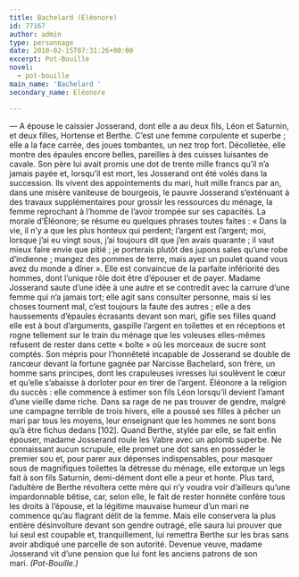 ```yaml
---
title: Bachelard (Eléonore)
id: 77167
author: admin
type: personnage
date: 2010-02-15T07:31:26+00:00
excerpt: Pot-Bouille
novel:
  - pot-bouille
main_name: 'Bachelard '
secondary_name: Eléonore

---
```

— A épouse le caissier Josserand, dont elle a au deux fils, Léon et Saturnin, et deux filles, Hortense et Berthe. C&rsquo;est une femme corpulente et superbe ; elle a la face carrée, des joues tombantes, un nez trop fort. Décolletée, elle montre des épaules encore belles, pareilles à des cuisses luisantes de cavale. Son père lui avait promis une dot de trente mille francs qu&rsquo;il n&rsquo;a jamais payée et, lorsqu&rsquo;il est mort, les Josserand ont été volés dans la succession. Ils vivent des appointements du mari, huit mille francs par an, dans une misère vaniteuse de bourgeois, le pauvre Josserand s&rsquo;exténuant à des travaux supplémentaires pour grossir les ressources du ménage, la femme reprochant à l&rsquo;homme de l&rsquo;avoir trompée sur ses capacités. La morale d&rsquo;Éléonore; se résume eu quelques phrases toutes faites : « Dans la vie, il n&rsquo;y a que les plus honteux qui perdent; l&rsquo;argent est l&rsquo;argent; moi, lorsque j&rsquo;ai eu vingt sous, j&rsquo;ai toujours dit que j&rsquo;en avais quarante ; il vaut mieux faire envie que pitié ; je porterais plutôt des jupons sales qu&rsquo;une robe d&rsquo;indienne ; mangez des pommes de terre, mais ayez un poulet quand vous avez du monde a dîner ». Elle est convaincue de la parfaite infériorité des hommes, dont l&rsquo;unique rôle doit être d&rsquo;épouser et de payer. Madame Josserand saute d&rsquo;une idée à une autre et se contredit avec la carrure d&rsquo;une femme qui n&rsquo;a jamais tort; elle agit sans consulter personne, mais si les choses tournent mal, c&rsquo;est toujours la faute des autres ; elle a des haussements d&rsquo;épaules écrasants devant son mari, gifle ses filles quand elle est à bout d&rsquo;arguments, gaspille l&rsquo;argent en toilettes et en réceptions et rogne tellement sur le train du ménage que les voleuses elles-mêmes refusent de rester dans cette « boîte » où les morceaux de sucre sont comptés. Son mépris pour l&rsquo;honnêteté incapable de Josserand se double de rancœur devant la fortune gagnée par Narcisse Bachelard, son frère, un homme sans principes, dont les crapuleuses ivresses lui soulèvent le cœur et qu&rsquo;elle s&rsquo;abaisse à dorloter pour en tirer de l&rsquo;argent. Éléonore a la religion du succès : elle commence à estimer son fils Léon lorsqu&rsquo;il devient l&rsquo;amant d&rsquo;une vieille dame riche. Dans sa rage de ne pas trouver de gendre, malgré une campagne terrible de trois hivers, elle a poussé ses filles à pêcher un mari par tous les moyens, leur enseignant que les hommes ne sont bons qu&rsquo;à être fichus dedans [102]. Quand Berthe, stylée par elle, se fait enfin épouser, madame Josserand roule les Vabre avec un aplomb superbe. Ne connaissant aucun scrupule, elle promet une dot sans en posséder le premier sou et, pour parer aux dépenses indispensables, pour masquer sous de magnifiques toilettes la détresse du ménage, elle extorque un legs fait à son fils Saturnin, demi-dément dont elle a peur et honte. Plus tard, l&rsquo;adultère de Berthe révoltera cette mère qui n&rsquo;y voudra voir d&rsquo;ailleurs qu&rsquo;une impardonnable bêtise, car, selon elle, le fait de rester honnête confère tous les droits à l&rsquo;épouse, et la légitime mauvaise humeur d&rsquo;un mari ne commence qu&rsquo;au flagrant délit de la femme. Mais elle conservera la plus entière désinvolture devant son gendre outragé, elle saura lui prouver que lui seul est coupable et, tranquillement, lui remettra Berthe sur les bras sans avoir abdiqué une parcelle de son autorité. Devenue veuve, madame Josserand vit d&rsquo;une pension que lui font les anciens patrons de son mari. _(Pot-Bouille.)_